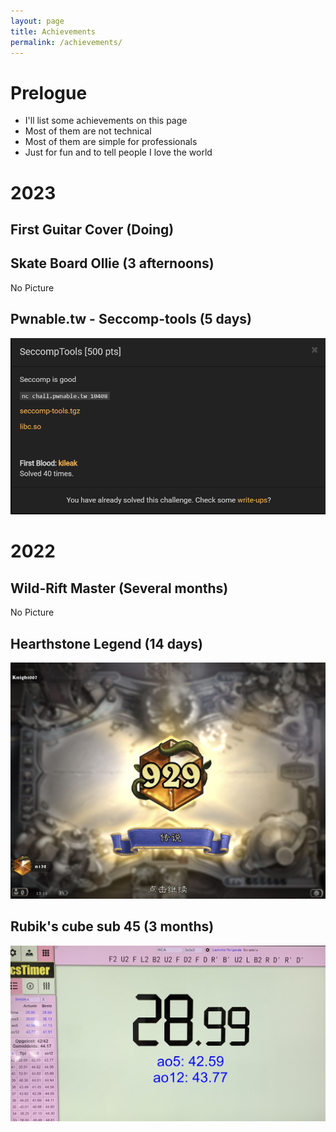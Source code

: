 ```yaml
---
layout: page
title: Achievements
permalink: /achievements/
---
```


# Prelogue
- I'll list some achievements on this page
- Most of them are not technical
- Most of them are simple for professionals
- Just for fun and to tell people I love the world

# 2023

## First Guitar Cover (Doing)

## Skate Board Ollie (3 afternoons)

No Picture

## Pwnable.tw - Seccomp-tools (5 days)

![Seccomp](./Figures/achievements/Seccomp-tools.png)

# 2022

## Wild-Rift Master (Several months)

No Picture

## Hearthstone Legend (14 days)

![Legend](./Figures/achievements/Hearthstone.jpg)


## Rubik's cube sub 45 (3 months)

![Cube](./Figures/achievements/Cube.jpg)

